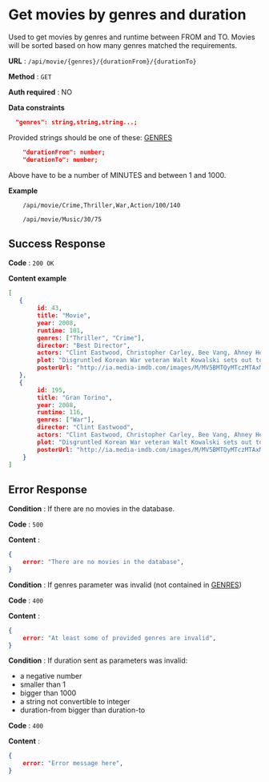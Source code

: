 # Get movies by genres and duration
Used to get movies by genres and runtime between FROM and TO. Movies will be sorted 
based on how many 
genres 
matched the requirements.

**URL** : `/api/movie/{genres}/{durationFrom}/{durationTo}`

**Method** : `GET`

**Auth required** : NO

**Data constraints**

```json
  "genres": string,string,string...;
```
Provided strings should be one of these: [GENRES](Genres.md)
```json
    "durationFrom": number;
    "durationTo": number;
```
Above have to be a number of MINUTES and between 1 and 1000. 

**Example**

```
	/api/movie/Crime,Thriller,War,Action/100/140
	
	/api/movie/Music/30/75
```  

## Success Response

**Code** : `200 OK`

**Content example**

```json 
[  
   {    
	    id: 43,   
	    title: "Movie",  
	    year: 2008,   
	    runtime: 101,    
	    genres: ["Thriller", "Crime"],   
	    director: "Best Director",   
	    actors: "Clint Eastwood, Christopher Carley, Bee Vang, Ahney Her",      
	    plot: "Disgruntled Korean War veteran Walt Kowalski sets out to reform his neighbor, a Hmong teenager who tried to steal Kowalski's prized possession: a 1972 Gran Torino.",      
	    posterUrl: "http://ia.media-imdb.com/images/M/MV5BMTQyMTczMTAxMl5BMl5BanBnXkFtZTcwOTc1ODE0Mg@@._V1_SX300.jpg"   
   },   
   {    
	    id: 195,   
	    title: "Gran Torino",  
	    year: 2008,
	    runtime: 116,    
	    genres: ["War"],   
	    director: "Clint Eastwood",   
	    actors: "Clint Eastwood, Christopher Carley, Bee Vang, Ahney Her",      
	    plot: "Disgruntled Korean War veteran Walt Kowalski sets out to reform his neighbor, a Hmong teenager who tried to steal Kowalski's prized possession: a 1972 Gran Torino.",      
	    posterUrl: "http://ia.media-imdb.com/images/M/MV5BMTQyMTczMTAxMl5BMl5BanBnXkFtZTcwOTc1ODE0Mg@@._V1_SX300.jpg"   
	}
]  
```

## Error Response

**Condition** : If there are no movies in the database.

**Code** : `500`

**Content** :

```json  
{    
	error: "There are no movies in the database", 
}  
```

**Condition** : If genres parameter was invalid (not contained in [GENRES](Genres.md))

**Code** : `400`

**Content** :

```json  
{    
	error: "At least some of provided genres are invalid", 
}  
```
**Condition** : If duration sent as parameters was invalid:

- a negative number
- smaller than 1
- bigger than 1000
- a string not convertible to integer
- duration-from bigger than duration-to


**Code** : `400`

**Content** :

```json  
{    
	error: "Error message here", 
}  
```